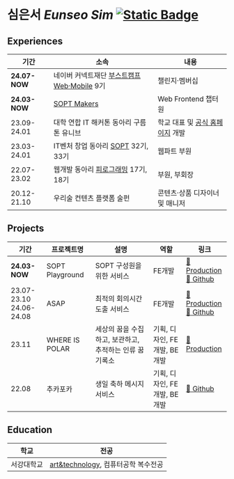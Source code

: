 # 심은서 *Eunseo Sim* <a href="https://love2luck.vercel.app/"><img alt="Static Badge" src="https://img.shields.io/badge/%EB%B0%A9%EB%AA%85%EB%A1%9D%EC%9D%84_%EB%82%A8%EA%B2%A8%EB%B3%B4%EC%84%B8%EC%9A%94-green?style=for-the-badge&logo=stackexchange&logoColor=%23fff"></a>
</a>

## Experiences
| 기간 | 소속 | 내용 |
|------|------|------|
| **24.07-NOW** | 네이버 커넥트재단 [부스트캠프 Web·Mobile](https://boostcamp.connect.or.kr/program_wm.html) 9기 | 챌린지·멤버십 |
| **24.03-NOW** | [SOPT Makers](https://makers.sopt.org/) | Web Frontend 챕터원 |
| 23.09-24.01 | 대학 연합 IT 해커톤 동아리 구름톤 유니브 | 학교 대표 및 [공식 홈페이지](https://9oormthon.university/) 개발 |
| 23.03-24.01 | IT벤처 창업 동아리 [SOPT](https://www.sopt.org/) 32기, 33기 | 웹파트 부원 |
| 22.07-23.02 | 웹개발 동아리 [피로그래밍](https://pirogramming.com/) 17기, 18기 | 부원, 부회장 |
| 20.12-21.10 | 우리술 컨텐츠 플랫폼 술펀 | 콘텐츠·상품 디자이너 및 매니저 |

## Projects
| 기간 | 프로젝트명 | 설명 | 역할 | 링크 |
|------|------|------|------|------|
| **24.03-NOW** | SOPT Playground | SOPT 구성원을 위한 서비스 | FE개발 | [🔗 Production](https://playground.sopt.org/) <br/> [👾 Github](https://github.com/sopt-makers/sopt-playground-frontend) |
| 23.07-23.10<br/>24.06-24.08 | ASAP | 최적의 회의시간 도출 서비스 | FE개발 | [🔗 Production](https://www.beginwithasap.com/) <br/> [👾 Github](https://github.com/ASAP-as-soon-as-possible/ASAP_Client) |
| 23.11 | WHERE IS POLAR | 세상의 꿈을 수집하고, 보관하고, 추적하는 인류 꿈 기록소 | 기획, 디자인, FE개발, BE개발 | [🔗 Production](https://whereispolar.com) |
| 22.08 | 추카포카 | 생일 축하 메시지 서비스 | 기획, 디자인, FE개발, BE개발 | [👾 Github](https://github.com/Piro17-Project-Birthday/Piro17-Project-Birthday) |

## Education
| 학교 | 전공 |
|------|------|
| 서강대학교 | [art&technology](https://creative.sogang.ac.kr/about/), 컴퓨터공학 복수전공 |
